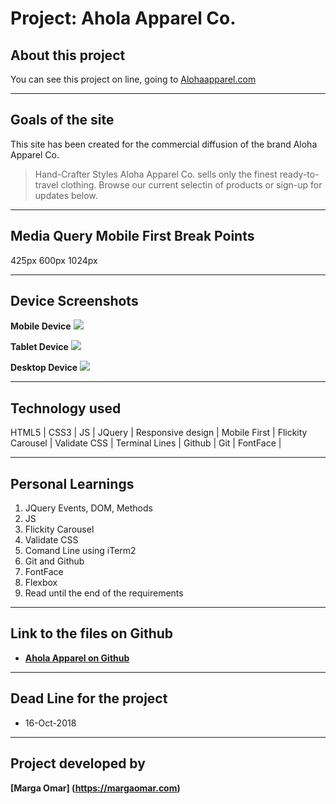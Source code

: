# Project: Ahola Apparel Co.
## About this project
You can see this project on line, going to  [Alohaapparel.com](http://margaomar.github.io/Aloha/index.html)

----
## Goals of the site
This site has been created for the commercial diffusion of the brand Aloha Apparel Co.


> Hand-Crafter Styles
Aloha Apparel Co. sells only the finest ready-to-travel clothing. Browse our current selectin of products or sign-up for updates below.

----
## Media Query Mobile First Break Points 
425px
600px
1024px

----
## Device Screenshots
**Mobile Device**
<img src="screenshoots/mobile-screenshoot-320px.png">

**Tablet Device**
<img src="screenshoots/tablet-creenshoot-600px.png">

**Desktop Device**
<img src="screenshoots/desktop-screenshoot-1024px.png">

----
## Technology used
HTML5 | CSS3 | JS | JQuery | Responsive design | Mobile First | Flickity Carousel | Validate CSS | Terminal Lines | Github | Git | FontFace |



----
## Personal Learnings

1. JQuery Events, DOM, Methods
2. JS 
3. Flickity Carousel
4. Validate CSS
5. Comand Line using iTerm2
6. Git and Github
7. FontFace
8. Flexbox
9. Read until the end of the requirements 

----
## Link to the files on Github
* **[Ahola Apparel on Github](https://github.com/margaomar/Aloha)**

----
## Dead Line for the project
* 16-Oct-2018

----
## Project developed by 
 **[Marga Omar]
(https://margaomar.com)**